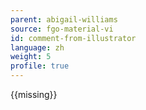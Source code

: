 ```yaml
---
parent: abigail-williams
source: fgo-material-vi
id: comment-from-illustrator
language: zh
weight: 5
profile: true
---
```


{{missing}}
